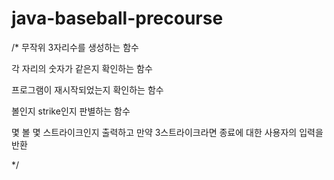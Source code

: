 # java-baseball-precourse

/*
  무작위 3자리수를 생성하는 함수

  각 자리의 숫자가 같은지 확인하는 함수

  프로그램이 재시작되었는지 확인하는 함수

  볼인지 strike인지 판별하는 함수

  몇 볼 몇 스트라이크인지 출력하고 만약 3스트라이크라면 종료에 대한 사용자의 입력을 반환

*/
